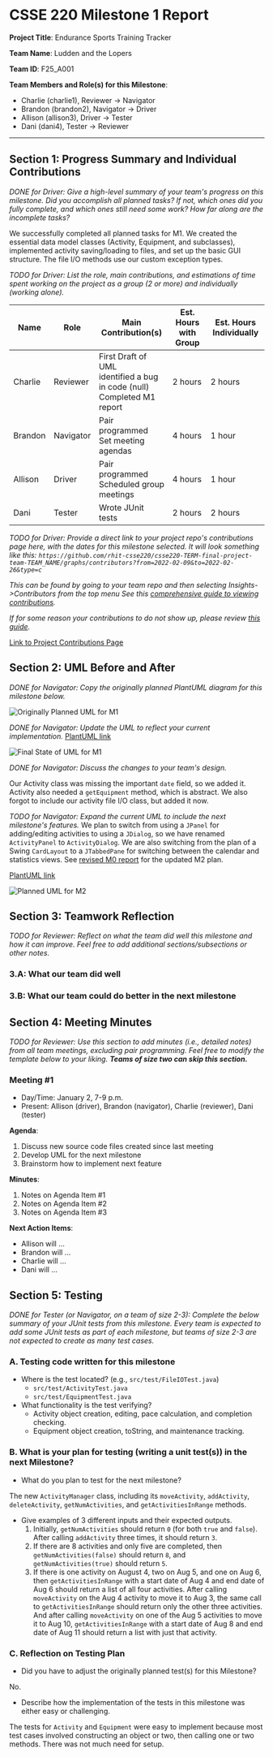 # CSSE 220 Milestone 1 Report
**Project Title**: Endurance Sports Training Tracker

**Team Name**: Ludden and the Lopers

**Team ID**: F25_A001

**Team Members and Role(s) for this Milestone**: 
- Charlie (charlie1), Reviewer $\to$ Navigator
- Brandon (brandon2), Navigator $\to$ Driver
- Allison (allison3), Driver $\to$ Tester
- Dani (dani4), Tester $\to$ Reviewer

---
## Section 1: Progress Summary and Individual Contributions
*DONE for Driver: Give a high-level summary of your team's progress on this milestone. Did you accomplish all planned tasks? If not, which ones did you fully complete, and which ones still need some work? How far along are the incomplete tasks?*

We successfully completed all planned tasks for M1. We created the essential data model classes (Activity, Equipment, and subclasses), implemented activity saving/loading to files, and set up the basic GUI structure. The file I/O methods use our custom exception types. 

*TODO for Driver: List the role, main contributions, and estimations of time spent working on the project as a group (2 or more) and individually (working alone).*


| Name    | Role      | Main Contribution(s)                                                         | Est. Hours with Group | Est. Hours Individually |
| ------- | --------- | ---------------------------------------------------------------------------- | --------------------- | ----------------------- |
| Charlie | Reviewer  | First Draft of UML<br>identified a bug in code (null)<br>Completed M1 report | 2 hours               | 2 hours                 |
| Brandon | Navigator | Pair programmed<br>Set meeting agendas                                       | 4 hours               | 1 hour                  |
| Allison | Driver    | Pair programmed<br>Scheduled group meetings                                  | 4 hours               | 1 hour                  |
| Dani    | Tester    | Wrote JUnit tests                                                            | 2 hours               | 2 hours                 |

*TODO for Driver: Provide a direct link to your project repo's contributions page here, with the dates for this milestone selected. It will look something like this:
`https://github.com/rhit-csse220/csse220-TERM-final-project-team-TEAM_NAME/graphs/contributors?from=2022-02-09&to=2022-02-26&type=c`*

*This can be found by going to your team repo and then selecting
Insights->Contributors from the top menu
See this [comprehensive guide to viewing contributions](https://docs.github.com/en/repositories/viewing-activity-and-data-for-your-repository/viewing-a-projects-contributors).*

*If for some reason your contributions to do not show up, please review [this guide](https://docs.github.com/en/account-and-profile/setting-up-and-managing-your-github-profile/managing-contribution-settings-on-your-profile/why-are-my-contributions-not-showing-up-on-my-profile#your-local-git-commit-email-isnt-connected-to-your-account).*

[Link to Project Contributions Page](https://example.com)

## Section 2: UML Before and After
*DONE for Navigator: Copy the originally planned PlantUML diagram for this milestone below.*

![Originally Planned UML for M1](m1_original_uml.png)

*DONE for Navigator: Update the UML to reflect your current implementation.*
[PlantUML link](https://www.plantuml.com/plantuml/uml/TLDXRzem4FsUNs7b4mpI7n1Dg1ijchHMgWhTT-CStGd7oUmB6-hwttScs8aP_M9yzvwV_Tw5MqVIKbVhpEtHjDBAMZWwQk3LeZeXcTBIER6n4WsQL_vLUx2FN8ctxFq3UCLAqEFN3XPLiRXw9ClarX4tIFIwNnJX0Ud8MWKXQIZ5cYoVycKDQr2bG4DPKI5xCGg-FvQYQhgj1kv9Olv3ewI-usqsGxTiwbO3mMHQYctJQ90ccxq2FKa5ayuWkLBSdQLUk9psyc_XMU-UVF-hmxO6Grub5gdPmTF9RVufZrv2Pi-T2Qrnb5zn3sb_J2p-BWQXX5fqRGAkVsCzW1fsbC2NIKSVFceZwt7I3N62_mVS0vlH7CHWO_spWIU9rijftC7zdnQKLpXw1UPUjhyrdNKzCif27PK6hr5BHi0m4vwXHbE13KBNi5GjFiP7C4mioAVT9E_SdO_cnI9wIeFFjxrCxWSTdXmS1DRI7Lu8DJkPENc0JRDS_vZ87aHmSx533JxsQJRJZQnMjgaz9RRvGqP7duFU8YlaUNlIUa03az0fuxNJOOgjj0u2K_CIeEb0pmfbGLBqDg5Z2tD1IDh_z9EUY-7Fndkc9mhXdXM2hbnoKp3HLsm1d99j9BDPNYCvRFm0BsEykHa-vGXoTpp7Mp1LL-j_)

![Final State of UML for M1](m1_final_uml.png)

*DONE for Navigator: Discuss the changes to your team's design.*

Our Activity class was missing the important `date` field, so we added it. Activity also needed a `getEquipment` method, which is abstract. We also forgot to include our activity file I/O class, but added it now. 

*TODO for Navigator: Expand the current UML to include the next milestone's features.*
We plan to switch from using a `JPanel` for adding/editing activities to using a `JDialog`, so we have renamed `ActivityPanel` to `ActivityDialog`. We are also switching from the plan of a Swing `CardLayout` to a `JTabbedPane` for switching between the calendar and statistics views. See [revised M0 report](../m0/M0_Report.md) for the updated M2 plan. 

[PlantUML link](https://www.plantuml.com/plantuml/uml/VLLDRniX4BtpAv1FwzgR7s1LLbedKQicRHGdxNaCOnUPZosmJgqq_xsGNHQpSdjPmxp7OsPuu4ldmVfMIUBsGZTWGL7dZnB3rmhsXX0cmJdwQ45eeNVXb-tHteKPVI6l_u1lWX9s-Bc5DQ-NPvSG0XldGy3JJlS3y-8W_35erLvuYGkwzZQiYbE5QsGBAhGdDHVEWsRuvMv1kMat4aCCVE3V6WRoAWp9JBYLKOr4ZzLqGJV6I0HDPZlqzy2mQhNmRa6lUgcdC9rsyYyfhTT8llxLYaQXzb5bcCHYowJlGCCERSXzfim1KxY2Vh0Oc7EgyVcgJ7TAPi3vi2WGqZYl2_iVZE1anb6Y_zyEetg_jgf71BgAzLtXtxGy3iI-zaZFtC_w0VGEgpVdZ3AUKzHyN4KO2-VVfpoMiKtZ1aK_JDvDXcHJ8nzQdKAdPliezbZ6JudrdsKMAgXrsnJW-bce34hS-W8UUJ6VT3IZ1dNgHUD3kMCBOWyydZYLvZBMFmtUWx1HJeejNlzka4M5Or28t77uascjwv2JNh0ZanWr50G4TKpX0PNG76qIEeULQaCoiGNPqqc-Z1RzdhX-wQHU3ZMLZPziEfb9FEYKylYshDpXoGiPRuk30pwQrVfx1OFnvdGh96fGyM980_p66XKfVVYCqsheXszQjqBZ-OkHJh41wp0nPVWaQ9hff6OMuUIg-ME3SnhVflZJdVISvkSeZ0EzK4Zxt0YKt1KxfIAwMIW17ODc85VR-CtaVf3lL6xZnKMsyW36Q3x7yJtCQx9EEgKLIDGSx3rebD5jhBKMzVW9IF7umFn0t6U3dVs7g9UbC2bc4HwbICXbm5ib_m80)

![Planned UML for M2](m2_planned_uml.png)

## Section 3: Teamwork Reflection
*TODO for Reviewer: Reflect on what the team did well this milestone and how it can improve. Feel free to add additional sections/subsections or other notes.*

### 3.A: What our team did well

### 3.B: What our team could do better in the next milestone

## Section 4: Meeting Minutes
*TODO for Reviewer: Use this section to add minutes (i.e., detailed notes) from all team meetings, excluding pair programming. Feel free to modify the template below to your liking. **Teams of size two can skip this section.***

### Meeting #1
- Day/Time: January 2, 7-9 p.m.
- Present: Allison (driver), Brandon (navigator), Charlie (reviewer), Dani (tester)

**Agenda**:
1. Discuss new source code files created since last meeting
2. Develop UML for the next milestone
3. Brainstorm how to implement next feature

**Minutes**:
1. Notes on Agenda Item #1
2. Notes on Agenda Item #2
3. Notes on Agenda Item #3

**Next Action Items**:
- Allison will ...
- Brandon will ...
- Charlie will ...
- Dani will ...


## Section 5: Testing
*DONE for Tester (or Navigator, on a team of size 2-3): Complete the below summary of your JUnit tests from this milestone. Every team is expected to add some JUnit tests as part of each milestone, but teams of size 2-3 are not expected to create as many test cases.*

### A. Testing code written for this milestone
- Where is the test located? (e.g., `src/test/FileIOTest.java`)
    - `src/test/ActivityTest.java`
    - `src/test/EquipmentTest.java`
- What functionality is the test verifying?
    - Activity object creation, editing, pace calculation, and completion checking. 
    - Equipment object creation, toString, and maintenance tracking. 

### B. What is your **plan** for testing (writing a unit test(s)) in the next Milestone?
- What do you plan to test for the next milestone? 

The new `ActivityManager` class, including its `moveActivity`, `addActivity`, `deleteActivity`, `getNumActivities`, and `getActivitiesInRange` methods. 
- Give examples of 3 different inputs and their expected outputs.
  1. Initially, `getNumActivities` should return `0` (for both `true` and `false`). After calling `addActivity` three times, it should return `3`. 
  2. If there are 8 activities and only five are completed, then `getNumActivities(false)` should return `8`, and `getNumActivities(true)` should return `5`. 
  3. If there is one activity on August 4, two on Aug 5, and one on Aug 6, then `getActivitiesInRange` with a start date of Aug 4 and end date of Aug 6 should return a list of all four activities. After calling `moveActivity` on the Aug 4 activity to move it to Aug 3, the same call to `getActivitiesInRange` should return only the other three activities. And after calling `moveActivity` on one of the Aug 5 activities to move it to Aug 10, `getActivitiesInRange` with a start date of Aug 8 and end date of Aug 11 should return a list with just that activity. 

### C. Reflection on Testing Plan
- Did you have to adjust the originally planned test(s) for this Milestone? 

No. 

- Describe how the implementation of the tests in this milestone was either easy or challenging. 

The tests for `Activity` and `Equipment` were easy to implement because most test cases involved constructing an object or two, then calling one or two methods. There was not much need for setup. 
